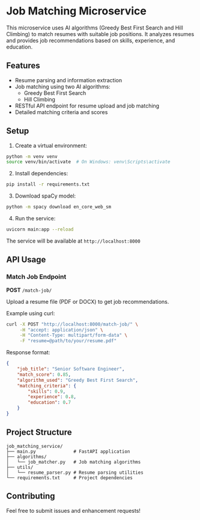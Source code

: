 # Job Matching Microservice

This microservice uses AI algorithms (Greedy Best First Search and Hill Climbing) to match resumes with suitable job positions. It analyzes resumes and provides job recommendations based on skills, experience, and education.

## Features

- Resume parsing and information extraction
- Job matching using two AI algorithms:
  - Greedy Best First Search
  - Hill Climbing
- RESTful API endpoint for resume upload and job matching
- Detailed matching criteria and scores

## Setup

1. Create a virtual environment:
```bash
python -m venv venv
source venv/bin/activate  # On Windows: venv\Scripts\activate
```

2. Install dependencies:
```bash
pip install -r requirements.txt
```

3. Download spaCy model:
```bash
python -m spacy download en_core_web_sm
```

4. Run the service:
```bash
uvicorn main:app --reload
```

The service will be available at `http://localhost:8000`

## API Usage

### Match Job Endpoint

**POST** `/match-job/`

Upload a resume file (PDF or DOCX) to get job recommendations.

Example using curl:
```bash
curl -X POST "http://localhost:8000/match-job/" \
     -H "accept: application/json" \
     -H "Content-Type: multipart/form-data" \
     -F "resume=@path/to/your/resume.pdf"
```

Response format:
```json
{
    "job_title": "Senior Software Engineer",
    "match_score": 0.85,
    "algorithm_used": "Greedy Best First Search",
    "matching_criteria": {
        "skills": 0.9,
        "experience": 0.8,
        "education": 0.7
    }
}
```

## Project Structure

```
job_matching_service/
├── main.py              # FastAPI application
├── algorithms/
│   └── job_matcher.py   # Job matching algorithms
├── utils/
│   └── resume_parser.py # Resume parsing utilities
└── requirements.txt     # Project dependencies
```

## Contributing

Feel free to submit issues and enhancement requests! 